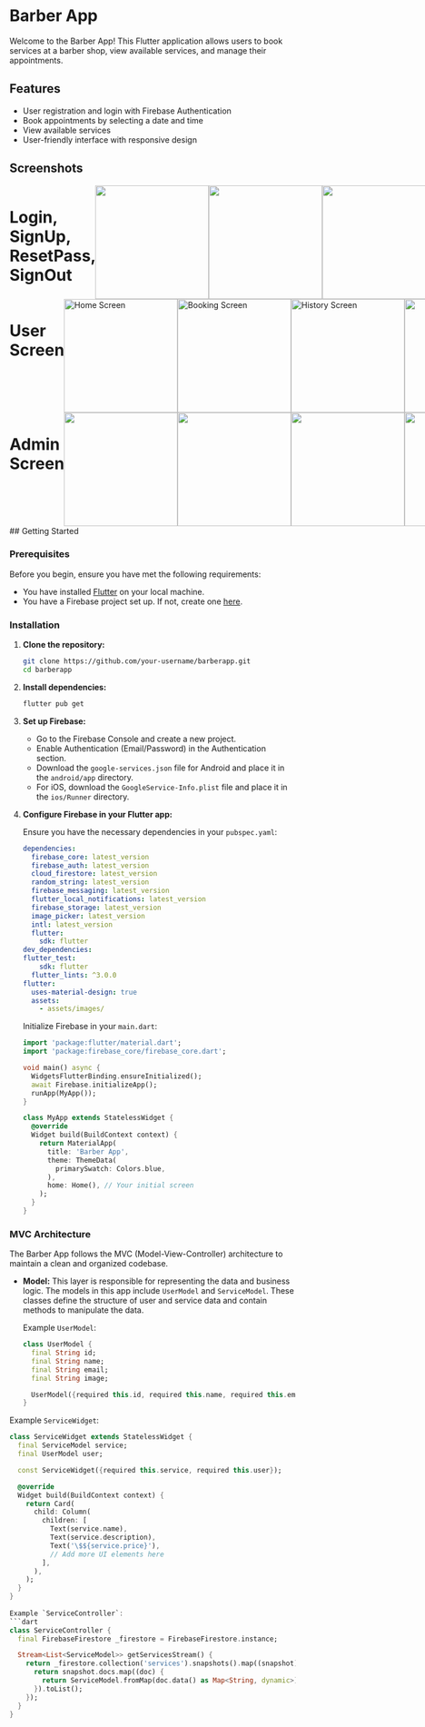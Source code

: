 # Barber App

Welcome to the Barber App! This Flutter application allows users to book services at a barber shop, view available services, and manage their appointments.

## Features

- User registration and login with Firebase Authentication
- Book appointments by selecting a date and time
- View available services
- User-friendly interface with responsive design

## Screenshots


<div style="display:flex">
  <h1>Login, SignUp, ResetPass, SignOut</h1>  
  <img src="screenshots/LoginScreen.png" alt="" width="200"/>
  <img src="screenshots/SignupScreen.png" alt="" width="200"/>
  <img src="screenshots/ForgotPasswordScreen.png" alt="" width="200"/>
  <img src="screenshots/InforScreen.png" alt="" width="200"/>
</div>
<div style="display:flex">
  <h1>User Screen</h1>
  <img src="screenshots/HomeScreen.png" alt="Home Screen" width="200"/>
  <img src="screenshots/BookingScreen.png" alt="Booking Screen" width="200"/>
  <img src="screenshots/HistoryScreen.png" alt="History Screen" width="200"/>
  <img src="screenshots/UpdateScreen.png" alt="" width="200"/>
</div>

<div style="display:flex">
  <h1>Admin Screen</h1>
  <img src="screenshots/AdminScreen.png"width="200"/>
  <img src="screenshots/ListBookingScreen.png"width="200"/>
  <img src="screenshots/UpdateService.png" width="200"/>
  <img src="screenshots/ChangeImage.png" width="200"/>
</div>
## Getting Started

### Prerequisites

Before you begin, ensure you have met the following requirements:

- You have installed [Flutter](https://flutter.dev/docs/get-started/install) on your local machine.
- You have a Firebase project set up. If not, create one [here](https://console.firebase.google.com/).

### Installation

1. **Clone the repository:**
    ```sh
    git clone https://github.com/your-username/barberapp.git
    cd barberapp
    ```

2. **Install dependencies:**
    ```sh
    flutter pub get
    ```

3. **Set up Firebase:**

    - Go to the Firebase Console and create a new project.
    - Enable Authentication (Email/Password) in the Authentication section.
    - Download the `google-services.json` file for Android and place it in the `android/app` directory.
    - For iOS, download the `GoogleService-Info.plist` file and place it in the `ios/Runner` directory. 

4. **Configure Firebase in your Flutter app:**

    Ensure you have the necessary dependencies in your `pubspec.yaml`:
    ```yaml
    dependencies:
      firebase_core: latest_version
      firebase_auth: latest_version
      cloud_firestore: latest_version
      random_string: latest_version
      firebase_messaging: latest_version
      flutter_local_notifications: latest_version
      firebase_storage: latest_version
      image_picker: latest_version
      intl: latest_version
      flutter:
        sdk: flutter
    dev_dependencies:
    flutter_test:
        sdk: flutter
      flutter_lints: ^3.0.0
    flutter:
      uses-material-design: true
      assets:
        - assets/images/
    ```

    Initialize Firebase in your `main.dart`:
    ```dart
    import 'package:flutter/material.dart';
    import 'package:firebase_core/firebase_core.dart';

    void main() async {
      WidgetsFlutterBinding.ensureInitialized();
      await Firebase.initializeApp();
      runApp(MyApp());
    }

    class MyApp extends StatelessWidget {
      @override
      Widget build(BuildContext context) {
        return MaterialApp(
          title: 'Barber App',
          theme: ThemeData(
            primarySwatch: Colors.blue,
          ),
          home: Home(), // Your initial screen
        );
      }
    }
    ```

### MVC Architecture

The Barber App follows the MVC (Model-View-Controller) architecture to maintain a clean and organized codebase.

- **Model:** This layer is responsible for representing the data and business logic. The models in this app include `UserModel` and `ServiceModel`. These classes define the structure of user and service data and contain methods to manipulate the data.

  Example `UserModel`:
  ```dart
  class UserModel {
    final String id;
    final String name;
    final String email;
    final String image;

    UserModel({required this.id, required this.name, required this.email, required this.image});
  }
  
Example `ServiceWidget`:
```dart
class ServiceWidget extends StatelessWidget {
  final ServiceModel service;
  final UserModel user;

  const ServiceWidget({required this.service, required this.user});

  @override
  Widget build(BuildContext context) {
    return Card(
      child: Column(
        children: [
          Text(service.name),
          Text(service.description),
          Text('\$${service.price}'),
          // Add more UI elements here
        ],
      ),
    );
  }
}
    
Example `ServiceController`:
```dart
class ServiceController {
  final FirebaseFirestore _firestore = FirebaseFirestore.instance;

  Stream<List<ServiceModel>> getServicesStream() {
    return _firestore.collection('services').snapshots().map((snapshot) {
      return snapshot.docs.map((doc) {
        return ServiceModel.fromMap(doc.data() as Map<String, dynamic>);
      }).toList();
    });
  }
}



